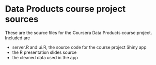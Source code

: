 # Data Products course project sources
These are the source files for the Coursera Data Products course project.  Included are

* server.R and ui.R, the source code for the course project Shiny app
* the R presentation slides source
* the cleaned data used in the app
